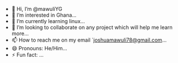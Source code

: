 - 👋 Hi, I’m @mawuliYG
- 👀 I’m interested in Ghana...
- 🌱 I’m currently learning linux...
- 💞️ I’m looking to collaborate on any project which will help me learn more...
- 📫 How to reach me on my email `joshuamawuli78@gmail.com...
- 😄 Pronouns: He/Him...
- ⚡ Fun fact: ...

<!---
mawuliYG/mawuliYG is a ✨ special ✨ repository because its `README.md` (this file) appears on your GitHub profile.
You can click the Preview link to take a look at your changes.
--->
